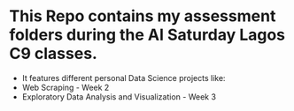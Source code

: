 # This Repo contains my assessment folders during the AI Saturday Lagos C9 classes.
- It features different personal Data Science projects like:
- Web Scraping - Week 2
- Exploratory Data Analysis and Visualization - Week 3
